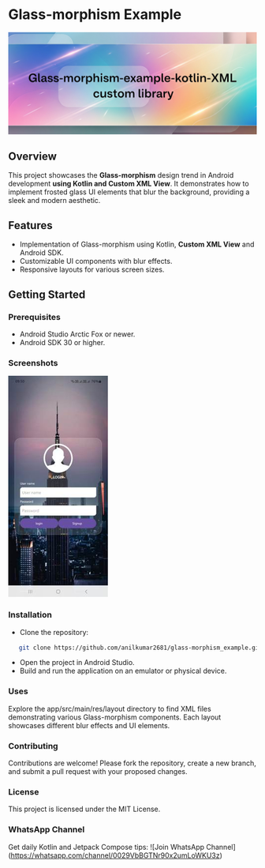 # Glass-morphism Example

![banner](screenshot/xml_repo_banner.png)

## Overview

This project showcases the **Glass-morphism** design trend in Android development **using Kotlin and Custom XML View**. It
demonstrates how to implement frosted glass UI elements that blur the background, providing a sleek
and modern aesthetic.

## Features

- Implementation of Glass-morphism using Kotlin, **Custom XML View** and Android SDK.
- Customizable UI components with blur effects.
- Responsive layouts for various screen sizes.

## Getting Started

### Prerequisites

- Android Studio Arctic Fox or newer.
- Android SDK 30 or higher.

### Screenshots

![Screen](screenshot/screen.jpeg)

### Installation

- Clone the repository:

```bash
   git clone https://github.com/anilkumar2681/glass-morphism_example.git
```

- Open the project in Android Studio.
- Build and run the application on an emulator or physical device.

### Uses

Explore the app/src/main/res/layout directory to find XML files demonstrating various Glass-morphism
components. Each layout showcases different blur effects and UI elements.

### Contributing

Contributions are welcome! Please fork the repository, create a new branch, and submit a pull
request with your proposed changes.

### License

This project is licensed under the MIT License.

### WhatsApp Channel
Get daily Kotlin and Jetpack Compose tips: ![Join WhatsApp Channel] (https://whatsapp.com/channel/0029VbBGTNr90x2umLoWKU3z)

